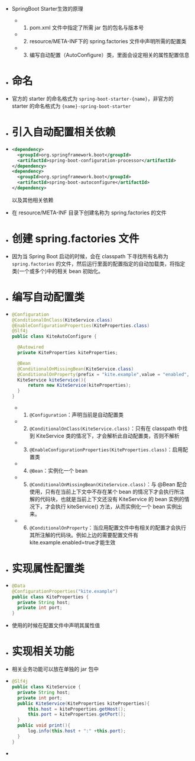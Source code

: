 - SpringBoot Starter生效的原理
	- 1. pom.xml 文件中指定了所需 jar 包的包名与版本号
	- 2. resource/META-INF下的 spring.factories 文件中声明所需的配置类
	- 3. 编写自动配置（AutoConfigure）类，里面会设定相关的属性配置信息
- # 命名
- 官方的 starter 的命名格式为 `spring-boot-starter-{name}`，非官方的 starter 的命名格式为 `{name}-spring-boot-starter`
- # 引入自动配置相关依赖
- ```xml
  <dependency>
    <groupId>org.springframework.boot</groupId>
    <artifactId>spring-boot-configuration-processor</artifactId>
  </dependency>
  <dependency>
    <groupId>org.springframework.boot</groupId>
    <artifactId>spring-boot-autoconfigure</artifactId>
  </dependency>
  ```
  
  以及其他相关依赖
- 在 resource/META-INF 目录下创建名称为 spring.factories 的文件
- # 创建 spring.factories 文件
- 因为当 Spring Boot 启动的时候，会在 classpath 下寻找所有名称为 `spring.factories` 的文件，然后运行里面的配置指定的自动加载类，将指定类(一个或多个)中的相关 bean 初始化。
- # 编写自动配置类
- ```java
  @Configuration
  @ConditionalOnClass(KiteService.class)
  @EnableConfigurationProperties(KiteProperties.class)
  @Slf4j
  public class KiteAutoConfigure {
  
    @Autowired
    private KiteProperties kiteProperties;
  
    @Bean
    @ConditionalOnMissingBean(KiteService.class)
    @ConditionalOnProperty(prefix = "kite.example",value = "enabled", havingValue = "true")
    KiteService kiteService(){
        return new KiteService(kiteProperties);
    }
  }
  ```
	- 1. `@Configuration`：声明当前是自动配置类
	- 2. `@ConditionalOnClass(KiteService.class)`：只有在 classpath 中找到 KiteService 类的情况下，才会解析此自动配置类，否则不解析
	- 3. `@EnableConfigurationProperties(KiteProperties.class)`：启用配置类
	- 4. `@Bean`：实例化一个 bean
	- 5. `@ConditionalOnMissingBean(KiteService.class)`：与 @Bean 配合使用，只有在当前上下文中不存在某个 bean 的情况下才会执行所注解的代码块，也就是当前上下文还没有 KiteService 的 bean 实例的情况下，才会执行 kiteService() 方法，从而实例化一个 bean 实例出来。
	- 6. `@ConditionalOnProperty`：当应用配置文件中有相关的配置才会执行其所注解的代码块。例如上边的需要配置文件有 kite.example.enabled=true才能生效
- # 实现属性配置类
- ```java
  @Data
  @ConfigurationProperties("kite.example")
  public class KiteProperties {
    private String host;
    private int port;
  }
  ```
- 使用的时候在配置文件中声明其属性值
- # 实现相关功能
- 相关业务功能可以放在单独的 jar 包中
- ```java
  @Slf4j
  public class KiteService {
    private String host;
    private int port;
    public KiteService(KiteProperties kiteProperties){
        this.host = kiteProperties.getHost();
        this.port = kiteProperties.getPort();
    }
    public void print(){
        log.info(this.host + ":" +this.port);
    }
  }
  ```
-